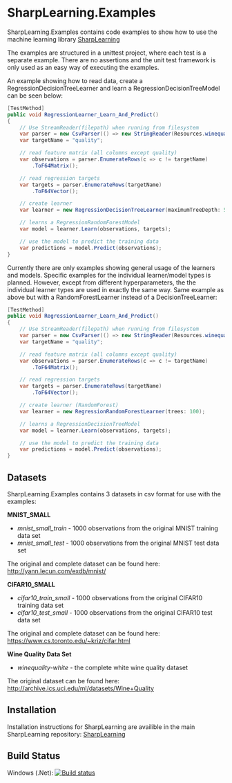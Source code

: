 SharpLearning.Examples
======================

SharpLearning.Examples contains code examples to show how to use the machine learning library [SharpLearning](https://github.com/mdabros/SharpLearning)

The examples are structured in a unittest project, where each test is a separate example. 
There are no assertions and the unit test framework is only used as an easy way of executing the examples.

An example showing how to read data, create a RegressionDecisionTreeLearner and learn a
RegressionDecisionTreeModel can be seen below:

```c#
[TestMethod]
public void RegressionLearner_Learn_And_Predict()
{
    // Use StreamReader(filepath) when running from filesystem
    var parser = new CsvParser(() => new StringReader(Resources.winequality_white));
    var targetName = "quality";

    // read feature matrix (all columns except quality)
    var observations = parser.EnumerateRows(c => c != targetName)
        .ToF64Matrix();

    // read regression targets
    var targets = parser.EnumerateRows(targetName)
        .ToF64Vector();

    // create learner
    var learner = new RegressionDecisionTreeLearner(maximumTreeDepth: 5);

    // learns a RegressionRandomForestModel
    var model = learner.Learn(observations, targets);

    // use the model to predict the training data
    var predictions = model.Predict(observations);
}
```

Currently there are only examples showing general usage of the learners and models. 
Specific examples for the individual learner/model types is planned. However, except from different hyperparameters,
the the individual learner types are used in exactly the same way. Same example as above but with a RandomForestLearner instead of a DecisionTreeLearner:


```c#
[TestMethod]
public void RegressionLearner_Learn_And_Predict()
{
    // Use StreamReader(filepath) when running from filesystem
    var parser = new CsvParser(() => new StringReader(Resources.winequality_white));
    var targetName = "quality";

    // read feature matrix (all columns except quality)
    var observations = parser.EnumerateRows(c => c != targetName)
        .ToF64Matrix();

    // read regression targets
    var targets = parser.EnumerateRows(targetName)
        .ToF64Vector();

    // create learner (RandomForest)
    var learner = new RegressionRandomForestLearner(trees: 100);

    // learns a RegressionDecisionTreeModel
    var model = learner.Learn(observations, targets);

    // use the model to predict the training data
    var predictions = model.Predict(observations);
}
```

Datasets
---------
SharpLearning.Examples contains 3 datasets in csv format for use with the examples:

**MNIST_SMALL**
- *mnist_small_train* - 1000 observations from the original MNIST training data set
- *mnist_small_test* - 1000 observations from the original MNIST test data set

The original and complete dataset can be found here:
http://yann.lecun.com/exdb/mnist/

**CIFAR10_SMALL**
- *cifar10_train_small* - 1000 observations from the original CIFAR10 training data set
- *cifar10_test_small* - 1000 observations from the original CIFAR10 test data set

The original and complete dataset can be found here:
https://www.cs.toronto.edu/~kriz/cifar.html

**Wine Quality Data Set**
- *winequality-white* - the complete white wine quality dataset

The original dataset can be found here:
http://archive.ics.uci.edu/ml/datasets/Wine+Quality

Installation
------------

Installation instructions for SharpLearning are availible in the main SharpLearning repository:
[SharpLearning](https://github.com/mdabros/SharpLearning)

Build Status
------------
Windows (.Net): [![Build status](https://ci.appveyor.com/api/projects/status/2i1vf6vbxdh3hx76?svg=true)](https://ci.appveyor.com/project/mdabros/sharplearning-examples)

